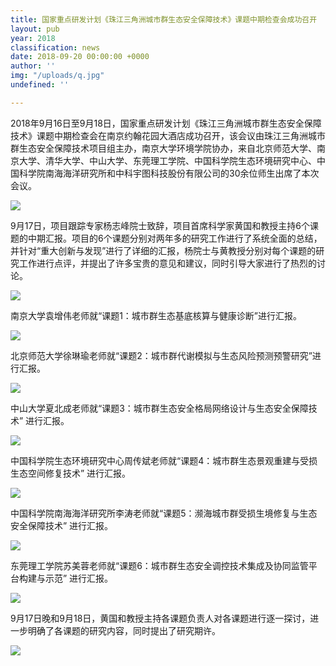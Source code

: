 ```yaml
---
title: 国家重点研发计划《珠江三角洲城市群生态安全保障技术》课题中期检查会成功召开
layout: pub
year: 2018
classification: news
date: 2018-09-20 00:00:00 +0000
author: ''
img: "/uploads/q.jpg"
undefined: ''

---
```

2018年9月16日至9月18日，国家重点研发计划《珠江三角洲城市群生态安全保障技术》课题中期检查会在南京约翰花园大酒店成功召开，该会议由珠江三角洲城市群生态安全保障技术项目组主办，南京大学环境学院协办，来自北京师范大学、南京大学、清华大学、中山大学、东莞理工学院、中国科学院生态环境研究中心、中国科学院南海海洋研究所和中科宇图科技股份有限公司的30余位师生出席了本次会议。

![](/uploads/q.jpg)

9月17日，项目跟踪专家杨志峰院士致辞，项目首席科学家黄国和教授主持6个课题的中期汇报。项目的6个课题分别对两年多的研究工作进行了系统全面的总结，并针对“重大创新与发现”进行了详细的汇报，杨院士与黄教授分别对每个课题的研究工作进行点评，并提出了许多宝贵的意见和建议，同时引导大家进行了热烈的讨论。

![](/uploads/w.jpg)

南京大学袁增伟老师就“课题1：城市群生态基底核算与健康诊断”进行汇报。

![](/uploads/e-1.jpg)

北京师范大学徐琳瑜老师就“课题2：城市群代谢模拟与生态风险预测预警研究”进行汇报。

![](/uploads/r.jpg)

中山大学夏北成老师就“课题3：城市群生态安全格局网络设计与生态安全保障技术” 进行汇报。

![](/uploads/t.jpg)

中国科学院生态环境研究中心周传斌老师就“课题4：城市群生态景观重建与受损生态空间修复技术” 进行汇报。

![](/uploads/y.jpg)

中国科学院南海海洋研究所李涛老师就“课题5：濒海城市群受损生境修复与生态安全保障技术” 进行汇报。

![](/uploads/u.jpg)

东莞理工学院苏美蓉老师就“课题6：城市群生态安全调控技术集成及协同监管平台构建与示范” 进行汇报。

![](/uploads/i-1.jpg)

 9月17日晚和9月18日，黄国和教授主持各课题负责人对各课题进行逐一探讨，进一步明确了各课题的研究内容，同时提出了研究期许。

![](/uploads/o.jpg)